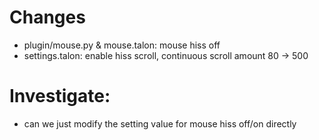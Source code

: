 # Changes
- plugin/mouse.py & mouse.talon: mouse hiss off
- settings.talon: enable hiss scroll, continuous scroll amount 80 -> 500


# Investigate:
- can we just modify the setting value for mouse hiss off/on directly


